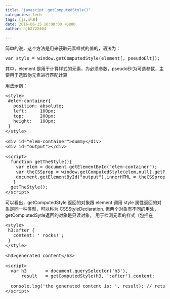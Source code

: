 ```yaml
---
title: "javascipt：getComputedStyle()"
categories: tech
tags: [js,语法]
date: 2016-06-15 16:00:00 +0800
author: hjb2722404

---
```


简单的说，这个方法是用来获取元素样式的值的，语法为：



<pre class="prettyprint"><span class="hljs-reserved">var</span> style = <span class="hljs-built_in">window</span>.getComputedStyle(element[, pseudoElt]);</pre>

其中，element 是用于计算样式的元素，为必须参数，pseudoElt为可选参数，主要用于选取伪元素进行匹配计算

用法示例：

<pre class="prettyprint"><span class="hljs-tag">&lt;<span class="hljs-title">style</span>&gt;</span><span class="css">
 <span class="hljs-id">#elem-container</span><span class="hljs-rules">{
   <span class="hljs-rule"><span class="hljs-attribute">position</span>:<span class="hljs-value"> absolute</span></span>;
   <span class="hljs-rule"><span class="hljs-attribute">left</span>:<span class="hljs-value">     <span class="hljs-number">100</span>px</span></span>;
   <span class="hljs-rule"><span class="hljs-attribute">top</span>:<span class="hljs-value">      <span class="hljs-number">200</span>px</span></span>;
   <span class="hljs-rule"><span class="hljs-attribute">height</span>:<span class="hljs-value">   <span class="hljs-number">100</span>px</span></span>;
 <span class="hljs-rule">}</span></span>
</span><span class="hljs-tag">&lt;/<span class="hljs-title">style</span>&gt;</span>

<span class="hljs-tag">&lt;<span class="hljs-title">div</span> <span class="hljs-attribute">id</span>=<span class="hljs-value">"elem-container"</span>&gt;</span>dummy<span class="hljs-tag">&lt;/<span class="hljs-title">div</span>&gt;</span>
<span class="hljs-tag">&lt;<span class="hljs-title">div</span> <span class="hljs-attribute">id</span>=<span class="hljs-value">"output"</span>&gt;</span><span class="hljs-tag">&lt;/<span class="hljs-title">div</span>&gt;</span>  

<span class="hljs-tag">&lt;<span class="hljs-title">script</span>&gt;</span><span class="javascript">
  <span class="hljs-function"><span class="hljs-keyword">function</span> <span class="hljs-title">getTheStyle</span><span class="hljs-params">()</span>{</span>
    <span class="hljs-keyword">var</span> elem = document.getElementById(<span class="hljs-string">"elem-container"</span>);
    <span class="hljs-keyword">var</span> theCSSprop = window.getComputedStyle(elem,<span class="hljs-literal">null</span>).getPropertyValue(<span class="hljs-string">"height"</span>);
    document.getElementById(<span class="hljs-string">"output"</span>).innerHTML = theCSSprop;
   }
  getTheStyle();
</span><span class="hljs-tag">&lt;/<span class="hljs-title">script</span>&gt;</span></pre>

可以看出，getComputedStyle 返回的对象跟 element 调用 style 属性返回的对象是同一种类型，可以称为 CSSStyleDeclaration. 但两个对象有不同的用处， getComplutedSytle返回的对象是只读对象， 用于检测元素的样式（包括在

<pre class="prettyprint"><span class="hljs-tag">&lt;<span class="hljs-title">style</span>&gt;</span><span class="css">
 <span class="hljs-tag">h3</span><span class="hljs-pseudo">:after</span> <span class="hljs-rules">{
   <span class="hljs-rule"><span class="hljs-attribute">content</span>:<span class="hljs-value"> <span class="hljs-string">' rocks!'</span></span></span>;
 <span class="hljs-rule">}</span></span>
</span><span class="hljs-tag">&lt;/<span class="hljs-title">style</span>&gt;</span>

<span class="hljs-tag">&lt;<span class="hljs-title">h3</span>&gt;</span>generated content<span class="hljs-tag">&lt;/<span class="hljs-title">h3</span>&gt;</span> 

<span class="hljs-tag">&lt;<span class="hljs-title">script</span>&gt;</span><span class="javascript">
  <span class="hljs-keyword">var</span> h3       = document.querySelector(<span class="hljs-string">'h3'</span>), 
      result   = getComputedStyle(h3, <span class="hljs-string">':after'</span>).content;

  console.log(<span class="hljs-string">'the generated content is: '</span>, result); <span class="hljs-comment">// returns ' rocks!'</span>
</span><span class="hljs-tag">&lt;/<span class="hljs-title">script</span>&gt;</span></pre>
